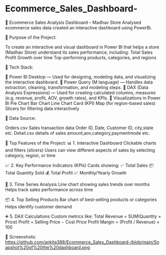 # Ecommerce_Sales_Dashboard-
🧩 Ecommerce Sales Analysis Dashboard – Madhav Store
Analysed ecommerce sales data created an interactive dashboard using PowerBi.

🧩 Purpose of the Project:

To create an interactive and visual dashboard in Power BI that helps a store (Madhav Store) understand its sales performance, including:
Total Sales
Profit
Growth over time
Top-performing products, categories, and regions

🧩 Tech Stack:

🔷 Power BI Desktop — Used for designing, modeling data, and visualizing the interactive dashboard.
🔶 Power Query (M language) — Handles data extraction, cleaning, transformation, and modeling steps.
🔷 DAX (Data Analysis Expressions) — Used for creating calculated columns, measures (e.g. revenue, profit, AOV, growth rates), and KPIs.
🔷 Visualizations in Power BI
Pie Chart
Bar Chart
Line Chart
Card (KPI)
Map (for region-based sales)
Slicers for filtering data interactively

🧩 Data Source:

Orders.csv	Sales transaction data	Order ID, Date, Customer ID, city,state etc.
Detail.csv  details of sales   amount,aov,category,paymentmode etc.

🧩 Top Features of the Project:
📊 1. Interactive Dashboard
Clickable charts and filters (slicers)
Users can view different aspects of sales by selecting category, region, or time

📈 2. Key Performance Indicators (KPIs)
Cards showing:
✅ Total Sales
📦 Total Quantity Sold
💰 Total Profit
📈 Monthly/Yearly Growth

📆 3. Time Series Analysis
Line chart showing sales trends over months
Helps track sales performance across time

📦 4. Top Selling Products
Bar chart of best-selling products or categories
Helps identify customer demand

➕ 5. DAX Calculations
Custom metrics like:
Total Revenue = SUM(Quantity × Price)
Profit = Selling Price − Cost Price
Profit Margin = (Profit / Revenue) × 100

🧩 Screenshots:
https://github.com/ankita388/Ecommerce_Sales_Dashboard-/blob/main/Snapshot%20of%20the%20dashboard.png
